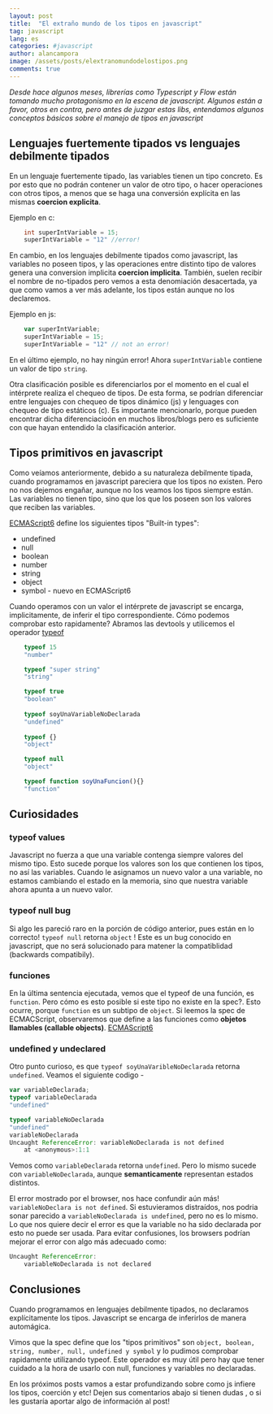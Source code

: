 ```yaml
---
layout: post
title:  "El extraño mundo de los tipos en javascript"
tag: javascript
lang: es
categories: #javascript
author: alancampora
image: /assets/posts/elextranomundodelostipos.png 
comments: true
---
```


*Desde hace algunos meses, librerías como Typescript y Flow están tomando mucho protagonismo en la escena de javascript. Algunos están a favor, otros en contra, pero antes de juzgar estas libs, entendamos algunos conceptos básicos sobre el manejo de tipos en javascript*

## Lenguajes fuertemente tipados vs lenguajes debilmente tipados
En un lenguaje fuertemente tipado, las variables tienen un tipo concreto. Es por esto que no podrán contener un valor de otro tipo, o hacer operaciones con otros tipos, a menos que se haga una conversión explícita en las mismas **coercion explicita**.

Ejemplo en c:
```c
    int superIntVariable = 15; 
    superIntVariable = "12" //error!
```
En cambio, en los lenguajes debilmente tipados como javascript, las variables no poseen tipos, y las operaciones entre distinto tipo de valores genera una conversion implicita **coercion implicita**. También, suelen recibir el nombre de no-tipados pero vemos a esta denomiación desacertada, ya que como vamos a ver más adelante, los tipos están aunque no los declaremos.

Ejemplo en js: 
```javascript
    var superIntVariable;
    superIntVariable = 15; 
    superIntVariable = "12" // not an error! 
```
En el último ejemplo, no hay ningún error! Ahora `superIntVariable` contiene un valor de tipo `string`. 

Otra clasificación posible es diferenciarlos por el momento en el cual el intérprete realiza el chequeo de tipos. De esta forma, se podrían diferenciar entre lenguajes con chequeo de tipos dinámico (js) y lenguages con chequeo de tipo estáticos (c). Es importante mencionarlo, porque pueden encontrar dicha diferenciacioón en muchos libros/blogs pero es suficiente con que hayan entendido la clasificación anterior.

## Tipos primitivos en javascript
Como veíamos anteriormente, debido a su naturaleza debilmente tipada, cuando programamos en javascript pareciera que los tipos no existen. Pero no nos dejemos engañar, aunque no los veamos los tipos siempre están. Las variables no tienen tipo, sino que los que los poseen son los valores que reciben las variables. 

[ECMAScript6](http://www.ecma-international.org/ecma-262/6.0/#sec-ecmascript-overview) define los siguientes tipos "Built-in types": 

* undefined
* null 
* boolean 
* number
* string
* object 
* symbol - nuevo en  ECMAScript6

Cuando operamos con un valor el intérprete de javascript se encarga, implicitamente, de inferir el tipo correspondiente. Cómo podemos comprobar esto rapidamente? Abramos las devtools y utilicemos el operador [typeof](https://developer.mozilla.org/es/docs/Web/JavaScript/Referencia/Operadores/typeof)

```javascript
    typeof 15
    "number"

    typeof "super string"
    "string"

    typeof true
    "boolean"
    
    typeof soyUnaVariableNoDeclarada
    "undefined"
    
    typeof {}
    "object" 

    typeof null
    "object"

    typeof function soyUnaFuncion(){}
    "function"
```
## Curiosidades

### typeof values
Javascript no fuerza a que una variable contenga siempre valores del mismo tipo. Esto sucede porque los valores son los que contienen los tipos, no así las variables. Cuando le asignamos un nuevo valor a una variable, no estamos cambiando el estado en la memoria, sino que nuestra variable ahora apunta a un nuevo valor. 

### typeof null bug
Si algo les pareció raro en la porción de código  anterior, pues están en lo correcto! `typeof null` retorna `object` ! Este es un bug conocido en javascript, que no será solucionado para matener la compatiblidad (backwards compatibily). 

### funciones
En la última sentencia ejecutada, vemos que el typeof de una función, es `function`. Pero cómo es esto posible si este tipo  no existe en la spec?. Esto ocurre, porque `function` es un subtipo de `object`. Si leemos la spec de ECMACScript, observaremos que define a las funciones como **objetos llamables (callable objects)**. [ECMAScript6](http://www.ecma-international.org/ecma-262/6.0/#sec-ecmascript-overview)

### undefined y undeclared
Otro punto curioso, es que `typeof soyUnaVaribleNoDeclarada` retorna `undefined`. Veamos el siguiente codigo -  

```javascript
var variableDeclarada;
typeof variableDeclarada
"undefined"
``` 
```javascript
typeof variableNoDeclarada
"undefined"
variableNoDeclarada
Uncaught ReferenceError: variableNoDeclarada is not defined
    at <anonymous>:1:1
``` 

Vemos como `variableDeclarada` retorna `undefined`. Pero lo mismo sucede con `variableNoDeclarada`, aunque **semanticamente** representan estados distintos.

El error mostrado por el browser, nos hace confundir aún más! `variableNoDeclara is not defined`. Si estuvieramos distraídos, nos podria sonar parecido a `variableNoDeclarada is undefined`, pero no es lo mismo. Lo que nos quiere decir el error es que la variable no ha sido declarada por esto no puede ser usada. Para evitar confusiones, los browsers podrían mejorar el error con algo más adecuado como: 

```javascript 
Uncaught ReferenceError: 
    variableNoDeclarada is not declared
```

## Conclusiones
Cuando programamos en lenguajes debilmente tipados, no declaramos explícitamente los tipos. Javascript se encarga de inferirlos de manera automágica. 

Vimos que la spec define que los "tipos primitivos" son `object, boolean, string, number, null, undefined y symbol` y lo pudimos comprobar rapidamente utilizando typeof. Este operador es muy útil pero hay que tener cuidado a la hora de usarlo con null, funciones y variables no declaradas. 

En los próximos posts vamos a estar profundizando sobre como js infiere los tipos, coerción y etc! Dejen sus comentarios abajo si tienen dudas , o si les gustaría aportar algo de información al post!

